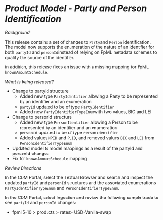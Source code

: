 # *Product Model - Party and Person Identification*

_Background_

This release contains a set of changes to `Party`and `Person` identification. The model now supports the enumeration of the nature of an identifier for both `partyId` and `personId`instead of relying on FpML metadata schemes to qualify the source of the identifier.

In addition, this release fixes an issue with a missing mapping for FpML `knownAmountSchedule`.

_What is being released?_

* Change to partyId structure
  - Added new type `PartyIdentifier` allowing a Party to be represented by an identifier and an enumeration
  - `partyId` updated to be of type `PartyIdentifier`
  - Added new `PartyIdentifierTypeEnum`with two values, BIC and LEI
* Change to personId structure
  - Added new type `PersonIdentifier` allowing a Person to be represented by an identifier and an enumeration
  - `personId` updated to be of type `PersonIdentifier`
  - Added values `NPID` and `PLID`, and removed values `BIC` and `LEI` from `PersonIdentifierTypeEnum`
* Updated model to model mappings as a result of the partyId and personId changes
* Fix for `knownAmountSchedule` mapping

_Review Directions_

In the CDM Portal, select the Textual Browser and search and inspect the updated `partyId` and `personId` structures and the associated enumerations `PartyIdentifierTypeEnum` and `PersonIdentifierTypeEnum`.

In the CDM Portal, select Ingestion and review the following sample trade to see `partyId` and `personId` changes:
- fpml 5-10 > products > rates> USD-Vanilla-swap
